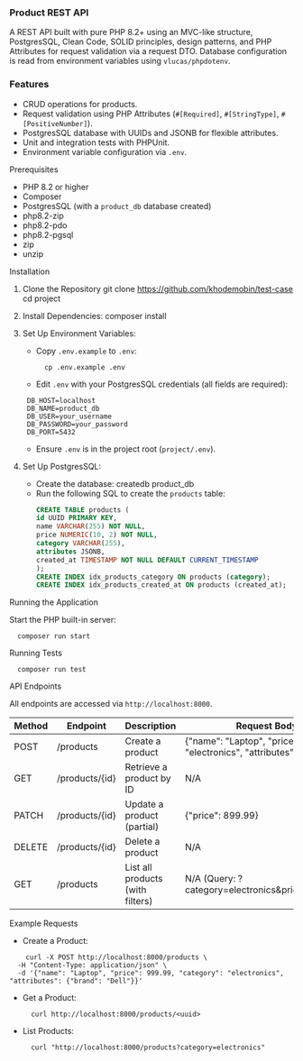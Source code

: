 ### Product REST API

A REST API built with pure PHP 8.2+ using an MVC-like structure, PostgresSQL, Clean Code, SOLID principles, design patterns, and PHP Attributes for request validation via a request DTO. Database configuration is read from environment variables using `vlucas/phpdotenv`.

### Features

- CRUD operations for products.
- Request validation using PHP Attributes (`#[Required]`, `#[StringType]`, `#[PositiveNumber]`).
- PostgresSQL database with UUIDs and JSONB for flexible attributes.
- Unit and integration tests with PHPUnit.
- Environment variable configuration via `.env`.

Prerequisites

- PHP 8.2 or higher
- Composer
- PostgresSQL (with a `product_db` database created)
- php8.2-zip
- php8.2-pdo
- php8.2-pgsql
- zip
- unzip

Installation

1. Clone the Repository
   git clone https://github.com/khodemobin/test-case
   cd project

2. Install Dependencies:
   composer install

3. Set Up Environment Variables:
    - Copy `.env.example` to `.env`:
      ```
        cp .env.example .env 
      ```
    - Edit `.env` with your PostgresSQL credentials (all fields are required):
   ```
    DB_HOST=localhost
    DB_NAME=product_db
    DB_USER=your_username
    DB_PASSWORD=your_password
    DB_PORT=5432
    ```  

    - Ensure `.env` is in the project root (`project/.env`).

4. Set Up PostgresSQL:
    - Create the database:
      createdb product_db
    - Run the following SQL to create the `products` table:
      ```sql
      CREATE TABLE products (
      id UUID PRIMARY KEY,
      name VARCHAR(255) NOT NULL,
      price NUMERIC(10, 2) NOT NULL,
      category VARCHAR(255),
      attributes JSONB,
      created_at TIMESTAMP NOT NULL DEFAULT CURRENT_TIMESTAMP
      );
      CREATE INDEX idx_products_category ON products (category);
      CREATE INDEX idx_products_created_at ON products (created_at);
      ```
Running the Application

Start the PHP built-in server:
```shell
  composer run start
```

Running Tests
```shell
  composer run test
```

API Endpoints

All endpoints are accessed via `http://localhost:8000`.

| Method | Endpoint       | Description                      | Request Body (JSON) Example                                                                     |
|--------|----------------|----------------------------------|-------------------------------------------------------------------------------------------------|
| POST   | /products      | Create a product                 | {"name": "Laptop", "price": 999.99, "category": "electronics", "attributes": {"brand": "Dell"}} |
| GET    | /products/{id} | Retrieve a product by ID         | N/A                                                                                             |
| PATCH  | /products/{id} | Update a product (partial)       | {"price": 899.99}                                                                               |
| DELETE | /products/{id} | Delete a product                 | N/A                                                                                             |
| GET    | /products      | List all products (with filters) | N/A (Query: ?category=electronics&price_min=10&price_max=1000)                                  |

Example Requests

- Create a Product:
``` shell 
    curl -X POST http://localhost:8000/products \
  -H "Content-Type: application/json" \
  -d '{"name": "Laptop", "price": 999.99, "category": "electronics", "attributes": {"brand": "Dell"}}'
```
- Get a Product:
  ```shell
    curl http://localhost:8000/products/<uuid>
  ```

- List Products:
  ```shell
    curl "http://localhost:8000/products?category=electronics"
  ```